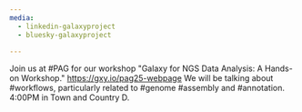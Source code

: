 ```yaml
---
media:
  - linkedin-galaxyproject
  - bluesky-galaxyproject

---
```

Join us at #PAG for our workshop "Galaxy for NGS Data Analysis: A Hands-on
Workshop." https://gxy.io/pag25-webpage We will be talking about #workflows, particularly
related to #genome #assembly and #annotation. 4:00PM in Town and Country D.
